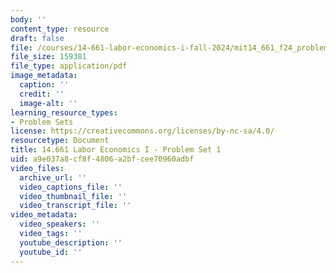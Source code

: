 ```yaml
---
body: ''
content_type: resource
draft: false
file: /courses/14-661-labor-economics-i-fall-2024/mit14_661_f24_problem_set_1.pdf
file_size: 159381
file_type: application/pdf
image_metadata:
  caption: ''
  credit: ''
  image-alt: ''
learning_resource_types:
- Problem Sets
license: https://creativecommons.org/licenses/by-nc-sa/4.0/
resourcetype: Document
title: 14.661 Labor Economics I - Problem Set 1
uid: a9e037a8-cf8f-4806-a2bf-cee70960adbf
video_files:
  archive_url: ''
  video_captions_file: ''
  video_thumbnail_file: ''
  video_transcript_file: ''
video_metadata:
  video_speakers: ''
  video_tags: ''
  youtube_description: ''
  youtube_id: ''
---
```

